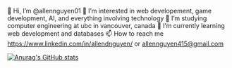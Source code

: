 👋 Hi, I’m @allennguyen01
👀 I’m interested in web developement, game development, AI, and everything involving technology
🌱 I’m studying computer engineering at ubc in vancouver, canada
💞️ I’m currently learning web development and databases
📫 How to reach me https://www.linkedin.com/in/allendnguyen/ or allennguyen415@gmail.com

<!---
allennguyen01/allennguyen01 is a ✨ special ✨ repository because its `README.md` (this file) appears on your GitHub profile.
You can click the Preview link to take a look at your changes.
--->

[![Anurag's GitHub stats](https://github-readme-stats.vercel.app/api?username=allennguyen01&show_icons=true&theme=tokyonight&count_private=true)](https://github.com/allennguyen01)
